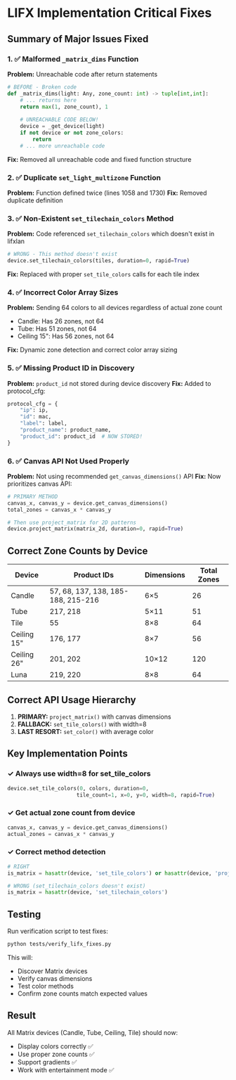 # LIFX Implementation Critical Fixes

## Summary of Major Issues Fixed

### 1. ✅ Malformed `_matrix_dims` Function
**Problem:** Unreachable code after return statements
```python
# BEFORE - Broken code
def _matrix_dims(light: Any, zone_count: int) -> tuple[int,int]:
    # ... returns here
    return max(1, zone_count), 1
    
    # UNREACHABLE CODE BELOW!
    device = _get_device(light)
    if not device or not zone_colors:
        return
    # ... more unreachable code
```

**Fix:** Removed all unreachable code and fixed function structure

### 2. ✅ Duplicate `set_light_multizone` Function
**Problem:** Function defined twice (lines 1058 and 1730)
**Fix:** Removed duplicate definition

### 3. ✅ Non-Existent `set_tilechain_colors` Method
**Problem:** Code referenced `set_tilechain_colors` which doesn't exist in lifxlan
```python
# WRONG - This method doesn't exist
device.set_tilechain_colors(tiles, duration=0, rapid=True)
```

**Fix:** Replaced with proper `set_tile_colors` calls for each tile index

### 4. ✅ Incorrect Color Array Sizes
**Problem:** Sending 64 colors to all devices regardless of actual zone count
- Candle: Has 26 zones, not 64
- Tube: Has 51 zones, not 64
- Ceiling 15": Has 56 zones, not 64

**Fix:** Dynamic zone detection and correct color array sizing

### 5. ✅ Missing Product ID in Discovery
**Problem:** `product_id` not stored during device discovery
**Fix:** Added to protocol_cfg:
```python
protocol_cfg = {
    "ip": ip,
    "id": mac,
    "label": label,
    "product_name": product_name,
    "product_id": product_id  # NOW STORED!
}
```

### 6. ✅ Canvas API Not Used Properly
**Problem:** Not using recommended `get_canvas_dimensions()` API
**Fix:** Now prioritizes canvas API:
```python
# PRIMARY METHOD
canvas_x, canvas_y = device.get_canvas_dimensions()
total_zones = canvas_x * canvas_y

# Then use project_matrix for 2D patterns
device.project_matrix(matrix_2d, duration=0, rapid=True)
```

## Correct Zone Counts by Device

| Device | Product IDs | Dimensions | Total Zones |
|--------|------------|------------|-------------|
| Candle | 57, 68, 137, 138, 185-188, 215-216 | 6×5 | 26 |
| Tube | 217, 218 | 5×11 | 51 |
| Tile | 55 | 8×8 | 64 |
| Ceiling 15" | 176, 177 | 8×7 | 56 |
| Ceiling 26" | 201, 202 | 10×12 | 120 |
| Luna | 219, 220 | 8×8 | 64 |

## Correct API Usage Hierarchy

1. **PRIMARY:** `project_matrix()` with canvas dimensions
2. **FALLBACK:** `set_tile_colors()` with width=8
3. **LAST RESORT:** `set_color()` with average color

## Key Implementation Points

### ✓ Always use width=8 for set_tile_colors
```python
device.set_tile_colors(0, colors, duration=0, 
                      tile_count=1, x=0, y=0, width=8, rapid=True)
```

### ✓ Get actual zone count from device
```python
canvas_x, canvas_y = device.get_canvas_dimensions()
actual_zones = canvas_x * canvas_y
```

### ✓ Correct method detection
```python
# RIGHT
is_matrix = hasattr(device, 'set_tile_colors') or hasattr(device, 'project_matrix')

# WRONG (set_tilechain_colors doesn't exist)
is_matrix = hasattr(device, 'set_tilechain_colors')
```

## Testing

Run verification script to test fixes:
```bash
python tests/verify_lifx_fixes.py
```

This will:
- Discover Matrix devices
- Verify canvas dimensions
- Test color methods
- Confirm zone counts match expected values

## Result

All Matrix devices (Candle, Tube, Ceiling, Tile) should now:
- Display colors correctly ✅
- Use proper zone counts ✅
- Support gradients ✅
- Work with entertainment mode ✅